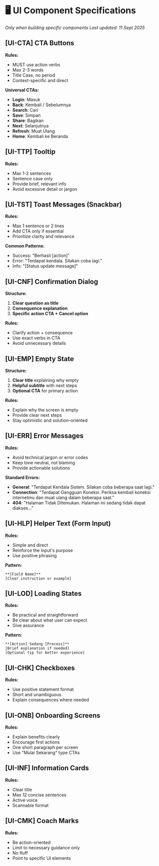 # 🖥️ UI Component Specifications
_Only when building specific components_
_Last updated: 11 Sept 2025_

## [UI-CTA] CTA Buttons
**Rules:**
- MUST use action verbs
- Max 2-3 words
- Title Case, no period
- Context-specific and direct

**Universal CTAs:**
- **Login**: Masuk
- **Back**: Kembali / Sebelumnya
- **Search**: Cari
- **Save**: Simpan
- **Share**: Bagikan
- **Next**: Selanjutnya
- **Refresh**: Muat Ulang
- **Home**: Kembali ke Beranda

## [UI-TTP] Tooltip
**Rules:**
- Max 1-2 sentences
- Sentence case only
- Provide brief, relevant info
- Avoid excessive detail or jargon

## [UI-TST] Toast Messages (Snackbar)
**Rules:**
- Max 1 sentence or 2 lines
- Add CTA only if essential
- Prioritize clarity and relevance

**Common Patterns:**
- Success: "Berhasil [action]"
- Error: "Terdapat kendala. Silakan coba lagi."
- Info: "[Status update message]"

## [UI-CNF] Confirmation Dialog
**Structure:**
1. **Clear question as title**
2. **Consequence explanation**
3. **Specific action CTA + Cancel option**

**Rules:**
- Clarify action + consequence
- Use exact verbs in CTA
- Avoid unnecessary details

## [UI-EMP] Empty State
**Structure:**
1. **Clear title** explaining why empty
2. **Helpful subtitle** with next steps
3. **Optional CTA** for primary action

**Rules:**
- Explain why the screen is empty
- Provide clear next steps
- Stay optimistic and solution-oriented

## [UI-ERR] Error Messages
**Rules:**
- Avoid technical jargon or error codes
- Keep tone neutral, not blaming
- Provide actionable solutions

**Standard Errors:**
- **General**: "Terdapat Kendala Sistem. Silakan coba beberapa saat lagi."
- **Connection**: "Terdapat Gangguan Koneksi. Periksa kembali koneksi internetmu dan muat ulang dalam beberapa saat."
- **404**: "Halaman Tidak Ditemukan. Halaman ini sedang tidak dapat diakses..."

## [UI-HLP] Helper Text (Form Input)
**Rules:**
- Simple and direct
- Reinforce the input's purpose
- Use positive phrasing

**Pattern:**
```
**[Field Name]**
[Clear instruction or example]
```

## [UI-LOD] Loading States
**Rules:**
- Be practical and straightforward
- Be clear about what user can expect
- Give assurance

**Pattern:**
```
**[Action] Sedang [Process]**
[Brief explanation if needed]
[Optional tip for better experience]
```

## [UI-CHK] Checkboxes
**Rules:**
- Use positive statement format
- Short and unambiguous
- Explain consequences where needed

## [UI-ONB] Onboarding Screens
**Rules:**
- Explain benefits clearly
- Encourage first actions
- One short paragraph per screen
- Use "Mulai Sekarang" type CTAs

## [UI-INF] Information Cards
**Rules:**
- Clear title
- Max 12 concise sentences
- Active voice
- Scannable format

## [UI-CMK] Coach Marks
**Rules:**
- Be action-oriented
- Limit to necessary guidance only
- No fluff
- Point to specific UI elements
